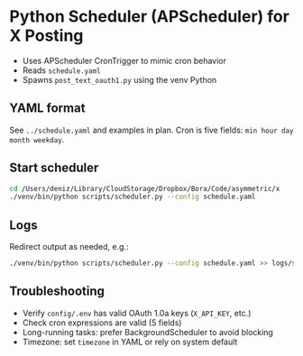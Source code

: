 # Python Scheduler (APScheduler) for X Posting

- Uses APScheduler CronTrigger to mimic cron behavior
- Reads `schedule.yaml`
- Spawns `post_text_oauth1.py` using the venv Python

## YAML format

See `../schedule.yaml` and examples in plan. Cron is five fields: `min hour day month weekday`.

## Start scheduler

```bash
cd /Users/deniz/Library/CloudStorage/Dropbox/Bora/Code/asymmetric/x
./venv/bin/python scripts/scheduler.py --config schedule.yaml
```

## Logs

Redirect output as needed, e.g.:

```bash
./venv/bin/python scripts/scheduler.py --config schedule.yaml >> logs/scheduler.log 2>&1
```

## Troubleshooting
- Verify `config/.env` has valid OAuth 1.0a keys (`X_API_KEY`, etc.)
- Check cron expressions are valid (5 fields)
- Long-running tasks: prefer BackgroundScheduler to avoid blocking
- Timezone: set `timezone` in YAML or rely on system default
